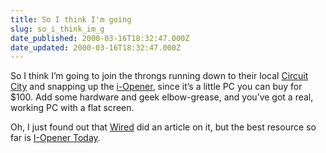 ```yaml
---
title: So I think I'm going
slug: so_i_think_im_g
date_published: 2000-03-16T18:32:47.000Z
date_updated: 2000-03-16T18:32:47.000Z
---
```


So I think I’m going to join the throngs running down to their local [Circuit City](http://www.circuitcity.com) and snapping up the [i-Opener](http://www.netpliance.com), since it’s a little PC you can buy for $100. Add some hardware and geek elbow-grease, and you’ve got a real, working PC with a flat screen.

Oh, I just found out that [Wired](http://www.wired.com/news/technology/0,1282,34977,00.html) did an article on it, but the best resource so far is [I-Opener Today](http://www.higuchi-clark.com/iopener/).
